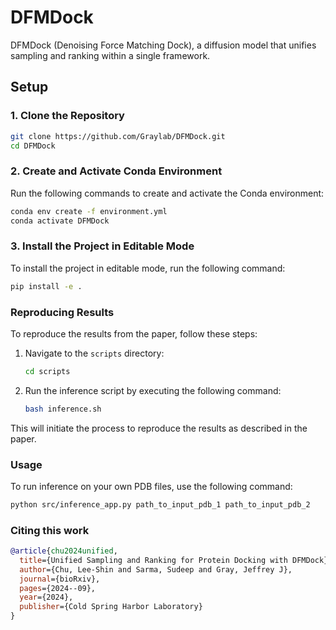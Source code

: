 # DFMDock
DFMDock (Denoising Force Matching Dock), a diffusion model that unifies sampling and ranking within a single framework.

## Setup

### 1. Clone the Repository

```bash
git clone https://github.com/Graylab/DFMDock.git
cd DFMDock
```

### 2. Create and Activate Conda Environment

Run the following commands to create and activate the Conda environment:

```bash
conda env create -f environment.yml
conda activate DFMDock
```

### 3. Install the Project in Editable Mode

To install the project in editable mode, run the following command:

```bash
pip install -e .
```

### Reproducing Results

To reproduce the results from the paper, follow these steps:

1. Navigate to the `scripts` directory:
    ```bash
    cd scripts
    ```

2. Run the inference script by executing the following command:
    ```bash
    bash inference.sh
    ```

This will initiate the process to reproduce the results as described in the paper.

### Usage

To run inference on your own PDB files, use the following command:

```bash
python src/inference_app.py path_to_input_pdb_1 path_to_input_pdb_2
```

### Citing this work

```bibtex
@article{chu2024unified,
  title={Unified Sampling and Ranking for Protein Docking with DFMDock},
  author={Chu, Lee-Shin and Sarma, Sudeep and Gray, Jeffrey J},
  journal={bioRxiv},
  pages={2024--09},
  year={2024},
  publisher={Cold Spring Harbor Laboratory}
}
```


